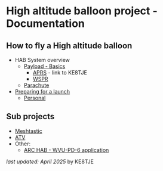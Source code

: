 # High altitude balloon project - Documentation

## How to fly a High altitude balloon

- HAB System overview
	- [Payload - Basics](docs/Payload%20-%20Basics.md)
		- [APRS](https://github.com/hasithperera/APRS_tracker) - link to KE8TJE
		- [WSPR](docs/WSPR/Readme.md)
	- [Parachute](docs/other/Parachute.md)
- [Preparing for a launch](docs/Preparing%20for%20a%20launch.md)
	- [Personal](docs/Tutorials/Launch%20planning.md)
## Sub projects

- [Meshtastic](docs/Meshtastic/Readme.md)
- [ATV](docs/ATV/Readme.md)
- Other:
	- [ARC HAB - WVU-PD-6 application](docs/other/ARC%20HAB%20-%20WVU-PD-6%20application.md)




*last updated: April 2025* by KE8TJE 